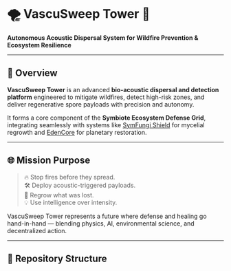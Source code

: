 # 🌪️ VascuSweep Tower 🌲  
**Autonomous Acoustic Dispersal System for Wildfire Prevention & Ecosystem Resilience**

---

## 🧭 Overview

**VascuSweep Tower** is an advanced **bio-acoustic dispersal and detection platform** engineered to mitigate wildfires, detect high-risk zones, and deliver regenerative spore payloads with precision and autonomy.

It forms a core component of the **Symbiote Ecosystem Defense Grid**, integrating seamlessly with systems like [SymFungi Shield](https://github.com/TheRickyFoster/symfungi-shield) for mycelial regrowth and [EdenCore](https://github.com/TheRickyFoster/edencore) for planetary restoration.

---

## 🌐 Mission Purpose

> 🔥 Stop fires before they spread.  
> 🛠️ Deploy acoustic-triggered payloads.  
> 🌱 Regrow what was lost.  
> 💡 Use intelligence over intensity.  

VascuSweep Tower represents a future where defense and healing go hand-in-hand — blending physics, AI, environmental science, and decentralized action.

---

## 📂 Repository Structure

